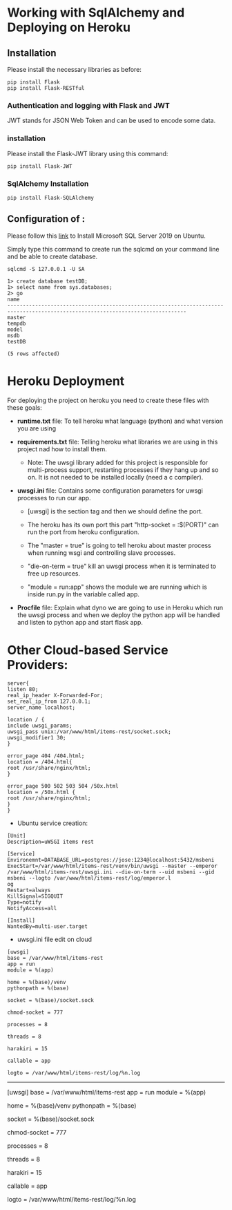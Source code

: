 # Working with SqlAlchemy and Deploying on Heroku

## Installation
Please install the necessary libraries as before:

```shell
pip install Flask
pip install Flask-RESTful
```
### Authentication and logging with Flask and JWT
JWT stands for JSON Web Token and can be used to encode some data.

### installation
Please install the Flask-JWT library using this command:
```shell
pip install Flask-JWT
```

### SqlAlchemy Installation
```shell
pip install Flask-SQLAlchemy
```


## Configuration of :
Please follow this [link](https://computingforgeeks.com/how-to-install-ms-sql-on-ubuntu/) to Install Microsoft SQL 
Server 2019 on Ubuntu.

Simply type this command to create run the sqlcmd on your command line and be able to create database.
```shell
sqlcmd -S 127.0.0.1 -U SA
```
```shell
1> create database testDB;
1> select name from sys.databases;
2> go
name                                                                                                                            
--------------------------------------------------------------------------------------------------------------------------------
master                                                                                                                          
tempdb                                                                                                                          
model                                                                                                                           
msdb                                                                                                                            
testDB                                                                                                                          

(5 rows affected)
```

# Heroku Deployment
For deploying the project on heroku you need to create these files with these goals:

* **runtime.txt** file: To tell heroku what language (python) and what version you are using 
* **requirements.txt** file: Telling heroku what libraries we are using in this project nad how to install them.
    - Note: The uwsgi library added for this project is responsible for multi-process support, restarting processes 
      if they hang up and so on. It is not needed to be installed locally (need a c compiler). 
* **uwsgi.ini** file: Contains some configuration parameters for uwsgi processes to run our app.
    - [uwsgi] is the section tag and then we should define the port. 
      
    - The heroku has its own port this part "http-socket = :$(PORT)" can run the port from heroku configuration.
      
    - The "master = true" is going to tell heroku about master process when running wsgi and controlling slave 
      processes. 
      
    - "die-on-term = true" kill an uwsgi process  when it is terminated to free up resources. 
      
    - "module = run:app" shows the module we are running which is inside run.py in the variable called app.
    
* **Procfile** file: Explain what dyno we are going to use in Heroku which run the uwsgi process and when we deploy
the python app will be handled and listen to python app and start flask app.
  
# Other Cloud-based Service Providers:


```editorconfig
server{
listen 80;
real_ip_header X-Forwarded-For;
set_real_ip_from 127.0.0.1;
server_name localhost;

location / {
include uwsgi_params;
uwsgi_pass unix:/var/www/html/items-rest/socket.sock;
uwsgi_modifier1 30;
}

error_page 404 /404.html;
location = /404.html{
root /usr/share/nginx/html;
}

error_page 500 502 503 504 /50x.html
location = /50x.html {
root /usr/share/nginx/html;
}
}
```

- Ubuntu service creation:
```editorconfig
[Unit]
Description=uWSGI items rest

[Service]
Environemnt=DATABASE_URL=postgres://jose:1234@localhost:5432/msbeni
ExecStart=/var/www/html/items-rest/venv/bin/uwsgi --master --emperor /var/www/html/items-rest/uwsgi.ini --die-on-term --uid msbeni --gid msbeni --logto /var/www/html/items-rest/log/emperor.l
og
Restart=always
KillSignal=SIGQUIT
Type=notify
NotifyAccess=all

[Install]
WantedBy=multi-user.target
```


- uwsgi.ini file edit on cloud
```editorconfig
[uwsgi]
base = /var/www/html/items-rest
app = run
module = %(app)

home = %(base)/venv
pythonpath = %(base)

socket = %(base)/socket.sock

chmod-socket = 777

processes = 8

threads = 8

harakiri = 15

callable = app

logto = /var/www/html/items-rest/log/%n.log

```


__________________________________________________________________________
[uwsgi]
base = /var/www/html/items-rest
app = run
module = %(app)

home = %(base)/venv
pythonpath = %(base)

socket = %(base)/socket.sock

chmod-socket = 777

processes = 8

threads = 8

harakiri = 15

callable = app

logto = /var/www/html/items-rest/log/%n.log
